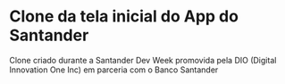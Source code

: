 # Clone da tela inicial do App do Santander
Clone criado durante a Santander Dev Week promovida pela DIO (Digital Innovation One Inc) em parceria com o Banco Santander
